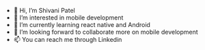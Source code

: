 - 👋 Hi, I’m Shivani Patel 
- 👀 I’m interested in mobile development
- 🌱 I’m currently learning react native and Android
- 💞️ I’m looking forward to collaborate more on mobile development
- 📫 You can reach me through Linkedin

<!---
shivanipatel18/shivanipatel18 is a ✨ special ✨ repository because its `README.md` (this file) appears on your GitHub profile.
You can click the Preview link to take a look at your changes.
--->
